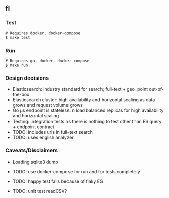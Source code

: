 ## fl

### Test

```
# Requires docker, docker-compose
$ make test
```

### Run

```
# Requires go, docker, docker-compose
$ make run
```

### Design decisions

- Elasticsearch: industry standard for search; full-text + geo_point out-of-the-box
- Elasticsearch cluster: high availability and horizontal scaling as data grows and request volume grows
- Go µs endpoint is stateless: n load balanced replicas for high availability and horizontal scaling
- Testing: integration tests as there is nothing to test other than ES query + endpoint contract
- TODO: includes urls in full-text search
- TODO: uses english analyzer

### Caveats/Disclaimers

- Loading sqlite3 dump


- TODO: use docker-compose for run and for tests completely
- TODO: happy test fails because of flaky ES
- TODO: unit test readCSV?
